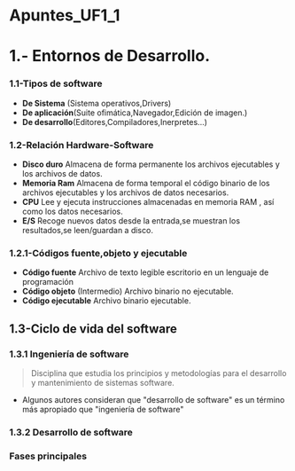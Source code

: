 # Apuntes_UF1_1

# 1.- Entornos de Desarrollo.
### 1.1-Tipos de software
- **De Sistema** (Sistema operativos,Drivers)
- **De aplicación**(Suite ofimática,Navegador,Edición de imagen.)
- **De desarrollo**(Editores,Compiladores,Inerpretes...)
### 1.2-Relación Hardware-Software
- **Disco duro** Almacena de forma permanente los archivos ejecutables y los archivos de datos.
- **Memoria Ram** Almacena de forma temporal el código binario de los archivos ejecutables y los archivos de datos necesarios.
- **CPU** Lee y ejecuta instrucciones almacenadas en memoria RAM , así como los datos necesarios.
- **E/S** Recoge nuevos datos desde la entrada,se muestran los resultados,se leen/guardan a disco.
### 1.2.1-Códigos fuente,objeto y ejecutable
- **Código fuente** Archivo de texto legible escritorio en un lenguaje de programación
- **Código objeto** (Intermedio) Archivo binario no ejecutable.
- **Código ejecutable** Archivo binario ejecutable.
## 1.3-Ciclo de vida del software
### 1.3.1 Ingeniería de software 
>Disciplina que estudia los principios y metodologías para el desarrollo y mantenimiento de sistemas software. 
- Algunos autores consideran que "desarrollo de software" es un término más apropiado que "ingeniería de software" 
### 1.3.2 Desarrollo de software
###  Fases principales

